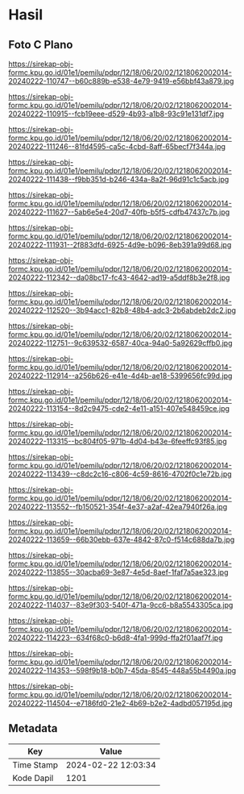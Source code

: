 # Hasil

## Foto C Plano

https://sirekap-obj-formc.kpu.go.id/01e1/pemilu/pdpr/12/18/06/20/02/1218062002014-20240222-110747--b60c889b-e538-4e79-9419-e56bbf43a879.jpg

https://sirekap-obj-formc.kpu.go.id/01e1/pemilu/pdpr/12/18/06/20/02/1218062002014-20240222-110915--fcb19eee-d529-4b93-a1b8-93c91e131df7.jpg

https://sirekap-obj-formc.kpu.go.id/01e1/pemilu/pdpr/12/18/06/20/02/1218062002014-20240222-111246--81fd4595-ca5c-4cbd-8aff-65becf7f344a.jpg

https://sirekap-obj-formc.kpu.go.id/01e1/pemilu/pdpr/12/18/06/20/02/1218062002014-20240222-111438--f9bb351d-b246-434a-8a2f-96d91c1c5acb.jpg

https://sirekap-obj-formc.kpu.go.id/01e1/pemilu/pdpr/12/18/06/20/02/1218062002014-20240222-111627--5ab6e5e4-20d7-40fb-b5f5-cdfb47437c7b.jpg

https://sirekap-obj-formc.kpu.go.id/01e1/pemilu/pdpr/12/18/06/20/02/1218062002014-20240222-111931--2f883dfd-6925-4d9e-b096-8eb391a99d68.jpg

https://sirekap-obj-formc.kpu.go.id/01e1/pemilu/pdpr/12/18/06/20/02/1218062002014-20240222-112342--da08bc17-fc43-4642-ad19-a5ddf8b3e2f8.jpg

https://sirekap-obj-formc.kpu.go.id/01e1/pemilu/pdpr/12/18/06/20/02/1218062002014-20240222-112520--3b94acc1-82b8-48b4-adc3-2b6abdeb2dc2.jpg

https://sirekap-obj-formc.kpu.go.id/01e1/pemilu/pdpr/12/18/06/20/02/1218062002014-20240222-112751--9c639532-6587-40ca-94a0-5a92629cffb0.jpg

https://sirekap-obj-formc.kpu.go.id/01e1/pemilu/pdpr/12/18/06/20/02/1218062002014-20240222-112914--a256b626-e41e-4d4b-ae18-5399656fc99d.jpg

https://sirekap-obj-formc.kpu.go.id/01e1/pemilu/pdpr/12/18/06/20/02/1218062002014-20240222-113154--8d2c9475-cde2-4e11-a151-407e548459ce.jpg

https://sirekap-obj-formc.kpu.go.id/01e1/pemilu/pdpr/12/18/06/20/02/1218062002014-20240222-113315--bc804f05-971b-4d04-b43e-6feeffc93f85.jpg

https://sirekap-obj-formc.kpu.go.id/01e1/pemilu/pdpr/12/18/06/20/02/1218062002014-20240222-113439--c8dc2c16-c806-4c59-8616-4702f0c1e72b.jpg

https://sirekap-obj-formc.kpu.go.id/01e1/pemilu/pdpr/12/18/06/20/02/1218062002014-20240222-113552--fb150521-354f-4e37-a2af-42ea7940f26a.jpg

https://sirekap-obj-formc.kpu.go.id/01e1/pemilu/pdpr/12/18/06/20/02/1218062002014-20240222-113659--66b30ebb-637e-4842-87c0-f514c688da7b.jpg

https://sirekap-obj-formc.kpu.go.id/01e1/pemilu/pdpr/12/18/06/20/02/1218062002014-20240222-113855--30acba69-3e87-4e5d-8aef-1faf7a5ae323.jpg

https://sirekap-obj-formc.kpu.go.id/01e1/pemilu/pdpr/12/18/06/20/02/1218062002014-20240222-114037--83e9f303-540f-471a-9cc6-b8a5543305ca.jpg

https://sirekap-obj-formc.kpu.go.id/01e1/pemilu/pdpr/12/18/06/20/02/1218062002014-20240222-114223--634f68c0-b6d8-4fa1-999d-ffa2f01aaf7f.jpg

https://sirekap-obj-formc.kpu.go.id/01e1/pemilu/pdpr/12/18/06/20/02/1218062002014-20240222-114353--598f9b18-b0b7-45da-8545-448a55b4490a.jpg

https://sirekap-obj-formc.kpu.go.id/01e1/pemilu/pdpr/12/18/06/20/02/1218062002014-20240222-114504--e7186fd0-21e2-4b69-b2e2-4adbd057195d.jpg


## Metadata

| Key        | Value               |
| ---------- | ------------------- |
| Time Stamp | 2024-02-22 12:03:34 |
| Kode Dapil | 1201                |



